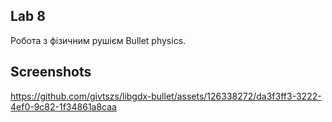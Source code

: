## Lab 8

Робота з фізичним рушієм Bullet physics.

## Screenshots
https://github.com/givtszs/libgdx-bullet/assets/126338272/da3f3ff3-3222-4ef0-9c82-1f34861a8caa
